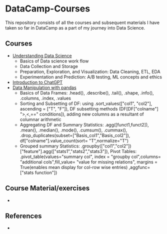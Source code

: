 # DataCamp-Courses

This repository consists of all the courses and subsequent materials I have taken so far in DataCamp as a part of my journey into Data Science.

## Courses
- [Understanding Data Science](https://app.datacamp.com/learn/courses/understanding-data-science)
  - Basics of Data science work flow
  - Data Collection and Storage
  - Preparation, Exploration, and Visualization: Data Cleaning, ETL, EDA
  - Experimentation and Prediction: A/B testing, ML concepts and ethics
- [Introduction to ChatGPT](https://www.datacamp.com/courses/introduction-to-chatgpt)
- [Data Manipulation with pandas](https://app.datacamp.com/learn/courses/data-manipulation-with-pandas)
  - Basics of Data Frames: .head(), .describe(), .tail(), .shape, .info(), .columns, .index, .values  
  - Sorting and Subsetting of DF: using .sort_values(["col1", "col2"], ascending = ["T", "F"]), DF subsetting methods (DF[DF["colname"] ">,<,==" conditions]), adding new columns as a resultant of columnar arithmetic
  - Aggregating DF and Summary Statistics: .agg([funct1,funct2]), .mean(), .median(), .mode(), .cumsum(), .cummax(), .drop_duplicates(subset=["Basis_col1","Basis_col2"]), df["colname"].value_count(sort= "T",normalize="T")
  - Grouped summary Statistics: .groupby(["col1","col2"])["feature"].agg(["stats1","stats2","stats3"]), Pivot Tables: .pivot_table(values="summary col", index = "groupby col",columns= "additional cols",fill_value= "value for missing relations", margins = True(enables mean display for col-row wise entries) ,aggfunc= ["stats function"])

## Course Material/exercises
- 

## References
- 

